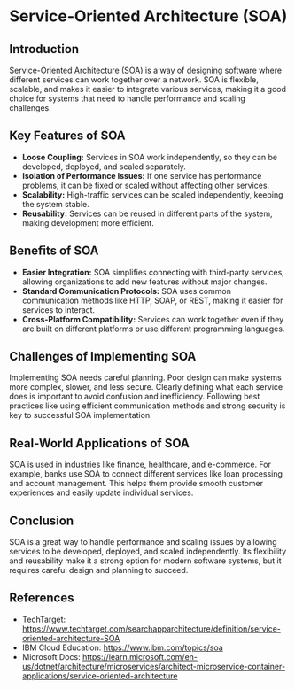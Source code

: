 # **Service-Oriented Architecture (SOA)**

## Introduction

Service-Oriented Architecture (SOA) is a way of designing software where different services can work together over a network. SOA is flexible, scalable, and makes it easier to integrate various services, making it a good choice for systems that need to handle performance and scaling challenges.

## Key Features of SOA

- **Loose Coupling:** Services in SOA work independently, so they can be developed, deployed, and scaled separately.
- **Isolation of Performance Issues:** If one service has performance problems, it can be fixed or scaled without affecting other services.
- **Scalability:** High-traffic services can be scaled independently, keeping the system stable.
- **Reusability:** Services can be reused in different parts of the system, making development more efficient.

## Benefits of SOA

- **Easier Integration:** SOA simplifies connecting with third-party services, allowing organizations to add new features without major changes.
- **Standard Communication Protocols:** SOA uses common communication methods like HTTP, SOAP, or REST, making it easier for services to interact.
- **Cross-Platform Compatibility:** Services can work together even if they are built on different platforms or use different programming languages.

## Challenges of Implementing SOA

Implementing SOA needs careful planning. Poor design can make systems more complex, slower, and less secure.
Clearly defining what each service does is important to avoid confusion and inefficiency.
Following best practices like using efficient communication methods and strong security is key to successful SOA implementation.

## Real-World Applications of SOA

SOA is used in industries like finance, healthcare, and e-commerce.
For example, banks use SOA to connect different services like loan processing and account management. This helps them provide smooth customer experiences and easily update individual services.

## Conclusion

SOA is a great way to handle performance and scaling issues by allowing services to be developed, deployed, and scaled independently. Its flexibility and reusability make it a strong option for modern software systems, but it requires careful design and planning to succeed.

## References

- TechTarget: https://www.techtarget.com/searchapparchitecture/definition/service-oriented-architecture-SOA
- IBM Cloud Education: https://www.ibm.com/topics/soa
- Microsoft Docs: https://learn.microsoft.com/en-us/dotnet/architecture/microservices/architect-microservice-container-applications/service-oriented-architecture
